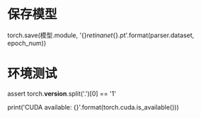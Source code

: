 # 保存模型
torch.save(模型.module, '{}_retinanet_{}.pt'.format(parser.dataset, epoch_num))

# 环境测试
assert torch.__version__.split('.')[0] == '1'

print('CUDA available: {}'.format(torch.cuda.is_available()))

